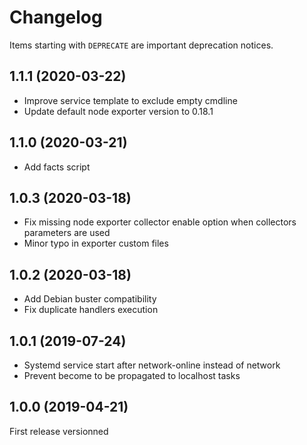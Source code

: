 # Changelog

Items starting with `DEPRECATE` are important deprecation notices.

## 1.1.1 (2020-03-22)

* Improve service template to exclude empty cmdline
* Update default node exporter version to 0.18.1

## 1.1.0 (2020-03-21)

+ Add facts script

## 1.0.3 (2020-03-18)

* Fix missing node exporter collector enable option when collectors parameters are used
* Minor typo in exporter custom files

## 1.0.2 (2020-03-18)

* Add Debian buster compatibility
* Fix duplicate handlers execution

## 1.0.1 (2019-07-24)

* Systemd service start after network-online instead of network
* Prevent become to be propagated to localhost tasks

## 1.0.0 (2019-04-21)

First release versionned
